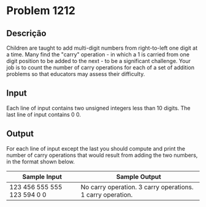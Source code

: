 # Problem 1212

Descrição
----------

Children are taught to add multi-digit numbers from right-to-left one digit at a time. Many find the "carry" operation - in which a 1 is carried from one digit position to be added to the next - to be a significant challenge. Your job is to count the number of carry operations for each of a set of addition problems so that educators may assess their difficulty.

Input
-----

Each line of input contains two unsigned integers less than 10 digits. The last line of input contains 0 0.

Output
------

For each line of input except the last you should compute and print the number of carry operations that would result from adding the two numbers, in the format shown below.

| Sample Input | Sample Output |
| --- | --- |
| 123 456 555 555 123 594 0 0 | No carry operation. 3 carry operations. 1 carry operation. |

